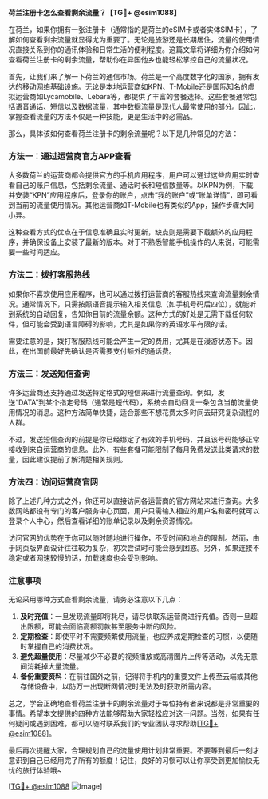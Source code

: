 **荷兰注册卡怎么查看剩余流量？【TG💪+ @esim1088】**

在荷兰，如果你拥有一张注册卡（通常指的是荷兰的eSIM卡或者实体SIM卡），了解如何查看剩余流量就显得尤为重要了。无论是旅游还是长期居住，流量的使用情况直接关系到你的通讯体验和日常生活的便利程度。这篇文章将详细为你介绍如何查看荷兰注册卡的剩余流量，帮助你在异国他乡也能轻松掌控自己的流量状况。

首先，让我们来了解一下荷兰的通信市场。荷兰是一个高度数字化的国家，拥有发达的移动网络基础设施。无论是本地运营商如KPN、T-Mobile还是国际知名的虚拟运营商如Lycamobile、Lebara等，都提供了丰富的套餐选择。这些套餐通常包括语音通话、短信以及数据流量，其中数据流量是现代人最常使用的部分。因此，掌握查看流量的方法不仅是一种技能，更是生活中的必需品。

那么，具体该如何查看荷兰注册卡的剩余流量呢？以下是几种常见的方法：

### 方法一：通过运营商官方APP查看

大多数荷兰的运营商都会提供官方的手机应用程序，用户可以通过这些应用实时查看自己的账户信息，包括剩余流量、通话时长和短信数量等。以KPN为例，下载并安装“KPN”应用程序后，登录你的账户，点击“我的账户”或“账单详情”，即可看到当前的流量使用情况。其他运营商如T-Mobile也有类似的App，操作步骤大同小异。

这种查看方式的优点在于信息准确且实时更新，缺点则是需要下载额外的应用程序，并确保设备上安装了最新的版本。对于不熟悉智能手机操作的人来说，可能需要一些时间适应。

### 方法二：拨打客服热线

如果你不喜欢使用应用程序，也可以通过拨打运营商的客服热线来查询流量剩余情况。通常情况下，只需按照语音提示输入相关信息（如手机号码后四位），就能听到系统的自动回复，告知你目前的流量余额。这种方式的好处是无需下载任何软件，但可能会受到语言障碍的影响，尤其是如果你的英语水平有限的话。

需要注意的是，拨打客服热线可能会产生一定的费用，尤其是在漫游状态下。因此，在出国前最好先确认是否需要支付额外的通话费。

### 方法三：发送短信查询

许多运营商还支持通过发送特定格式的短信来进行流量查询。例如，发送“DATA”到某个指定号码（通常是短代码），系统会自动回复一条包含当前流量使用情况的消息。这种方法简单快捷，适合那些不想花费太多时间去研究复杂流程的人群。

不过，发送短信查询的前提是你已经绑定了有效的手机号码，并且该号码能够正常接收到来自运营商的信息。此外，有些套餐可能限制了每月免费发送此类请求的数量，因此建议提前了解清楚相关规则。

### 方法四：访问运营商官网

除了上述几种方式之外，你还可以直接访问各运营商的官方网站来进行查询。大多数网站都设有专门的客户服务中心页面，用户只需输入相应的用户名和密码就可以登录个人中心，然后查看详细的账单记录以及剩余资源情况。

访问官网的优势在于你可以随时随地进行操作，不受时间和地点的限制。然而，由于网页版界面设计往往较为复杂，初次尝试时可能会感到困惑。另外，如果连接不稳定或者网速较慢的话，加载速度也会受到影响。

### 注意事项

无论采用哪种方式查看剩余流量，请务必注意以下几点：

1. **及时充值**：一旦发现流量即将耗尽，请尽快联系运营商进行充值。否则一旦超出限额，可能会面临高额罚款甚至服务中断的风险。
2. **定期检查**：即使平时不需要频繁使用流量，也应养成定期检查的习惯，以便随时掌握自己的消费状况。
3. **避免超量使用**：尽量减少不必要的视频播放或高清图片上传等活动，以免无意间消耗掉大量流量。
4. **备份重要资料**：在前往国外之前，记得将手机内的重要文件上传至云端或其他存储设备中，以防万一出现断网情况时无法及时获取所需内容。

总之，学会正确地查看荷兰注册卡的剩余流量对于每位持有者来说都是非常重要的事情。希望本文提供的四种方法能够帮助大家轻松应对这一问题。当然，如果有任何疑问或遇到困难，都可以随时联系我们的专业团队寻求帮助[[TG💪+ @esim1088](https://t.me/s/esim1088)]。

最后再次提醒大家，合理规划自己的流量使用计划非常重要。不要等到最后一刻才意识到自己已经用完了所有的额度！记住，良好的习惯可以让你享受到更加愉快无忧的旅行体验哦~ 

[[TG💪+ @esim1088](https://t.me/s/esim1088) ![Image](https://i.postimg.cc/4NQfJmqS/Snipaste-2025-05-13-00-14-12.png)]